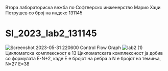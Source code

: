 Втора лабораториска вежба по Софтверско инженерство
Марио Хаџи Петрушев со број на индекс 131145
# SI_2023_lab2_131145
![Screenshot 2023-05-31 220600](https://github.com/mariohadjipetrusev/SI_2023_lab2_131145/assets/18153027/d5db01f3-0bfe-497a-86cd-eb12a31f0653)
Control Flow Graph
![lab2 (1)](https://github.com/mariohadjipetrusev/SI_2023_lab2_131145/assets/18153027/f31bc33b-06ce-4074-9d39-7c7fecf2dddd)
Цикломатска комплексност e 13
Цикломатската комплексност ја добив со формулата E-N+2, каде Е е бројот на ребра а N е бројот на темиња, N=27 E=38
